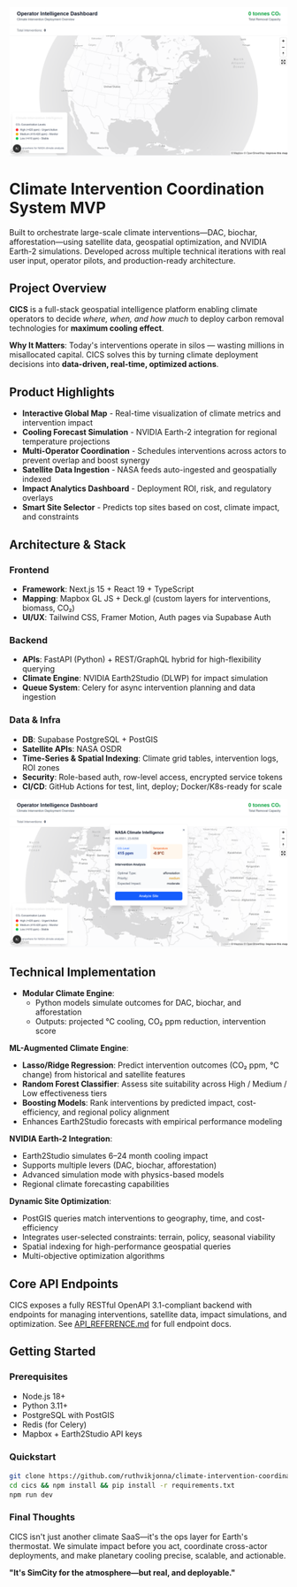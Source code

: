 ![Mapbox Globe UI](media/mapbox-globe-ui.png)
# Climate Intervention Coordination System MVP

Built to orchestrate large-scale climate interventions—DAC, biochar, afforestation—using satellite data, geospatial optimization, and NVIDIA Earth-2 simulations. Developed across multiple technical iterations with real user input, operator pilots, and production-ready architecture.

## Project Overview

**CICS** is a full-stack geospatial intelligence platform enabling climate operators to decide _where, when, and how much_ to deploy carbon removal technologies for **maximum cooling effect**.

**Why It Matters**: Today's interventions operate in silos — wasting millions in misallocated capital. CICS solves this by turning climate deployment decisions into **data-driven, real-time, optimized actions**.

## Product Highlights

- **Interactive Global Map** - Real-time visualization of climate metrics and intervention impact
- **Cooling Forecast Simulation** - NVIDIA Earth-2 integration for regional temperature projections
- **Multi-Operator Coordination** - Schedules interventions across actors to prevent overlap and boost synergy
- **Satellite Data Ingestion** - NASA feeds auto-ingested and geospatially indexed
- **Impact Analytics Dashboard** - Deployment ROI, risk, and regulatory overlays
- **Smart Site Selector** - Predicts top sites based on cost, climate impact, and constraints

## Architecture & Stack

### Frontend
- **Framework**: Next.js 15 + React 19 + TypeScript
- **Mapping**: Mapbox GL JS + Deck.gl (custom layers for interventions, biomass, CO₂)
- **UI/UX**: Tailwind CSS, Framer Motion, Auth pages via Supabase Auth

### Backend
- **APIs**: FastAPI (Python) + REST/GraphQL hybrid for high-flexibility querying
- **Climate Engine**: NVIDIA Earth2Studio (DLWP) for impact simulation
- **Queue System**: Celery for async intervention planning and data ingestion

### Data & Infra
- **DB**: Supabase PostgreSQL + PostGIS
- **Satellite APIs**: NASA OSDR
- **Time-Series & Spatial Indexing**: Climate grid tables, intervention logs, ROI zones
- **Security**: Role-based auth, row-level access, encrypted service tokens
- **CI/CD**: GitHub Actions for test, lint, deploy; Docker/K8s-ready for scale

![NASA Climate Intelligence Popup](media/nasa-climate-intelligence-popup.png)
## Technical Implementation

- **Modular Climate Engine**:
  - Python models simulate outcomes for DAC, biochar, and afforestation
  - Outputs: projected °C cooling, CO₂ ppm reduction, intervention score

**ML-Augmented Climate Engine**:
- **Lasso/Ridge Regression**: Predict intervention outcomes (CO₂ ppm, °C change) from historical and satellite features
- **Random Forest Classifier**: Assess site suitability across High / Medium / Low effectiveness tiers
- **Boosting Models**: Rank interventions by predicted impact, cost-efficiency, and regional policy alignment
- Enhances Earth2Studio forecasts with empirical performance modeling

**NVIDIA Earth-2 Integration**:
- Earth2Studio simulates 6–24 month cooling impact
- Supports multiple levers (DAC, biochar, afforestation)
- Advanced simulation mode with physics-based models
- Regional climate forecasting capabilities

**Dynamic Site Optimization**:
- PostGIS queries match interventions to geography, time, and cost-efficiency
- Integrates user-selected constraints: terrain, policy, seasonal viability
- Spatial indexing for high-performance geospatial queries
- Multi-objective optimization algorithms

## Core API Endpoints
CICS exposes a fully RESTful OpenAPI 3.1-compliant backend with endpoints for managing interventions, satellite data, impact simulations, and optimization. See [API_REFERENCE.md](backend/app/api/api_v1/endpoints/API_REFERENCE.md) for full endpoint docs.

## Getting Started

### Prerequisites
- Node.js 18+
- Python 3.11+
- PostgreSQL with PostGIS
- Redis (for Celery)
- Mapbox + Earth2Studio API keys

### Quickstart
```bash
git clone https://github.com/ruthvikjonna/climate-intervention-coordination-system.git
cd cics && npm install && pip install -r requirements.txt
npm run dev
```

### Final Thoughts
CICS isn't just another climate SaaS—it's the ops layer for Earth's thermostat. We simulate impact before you act, coordinate cross-actor deployments, and make planetary cooling precise, scalable, and actionable.

**"It's SimCity for the atmosphere—but real, and deployable."**
